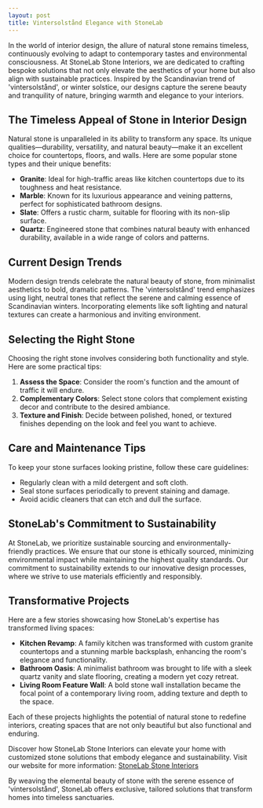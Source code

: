```yaml
---
layout: post
title: Vintersolstånd Elegance with StoneLab
---
```



In the world of interior design, the allure of natural stone remains timeless, continuously evolving to adapt to contemporary tastes and environmental consciousness. At StoneLab Stone Interiors, we are dedicated to crafting bespoke solutions that not only elevate the aesthetics of your home but also align with sustainable practices. Inspired by the Scandinavian trend of 'vintersolstånd', or winter solstice, our designs capture the serene beauty and tranquility of nature, bringing warmth and elegance to your interiors.

## The Timeless Appeal of Stone in Interior Design

Natural stone is unparalleled in its ability to transform any space. Its unique qualities—durability, versatility, and natural beauty—make it an excellent choice for countertops, floors, and walls. Here are some popular stone types and their unique benefits:

- **Granite**: Ideal for high-traffic areas like kitchen countertops due to its toughness and heat resistance.
- **Marble**: Known for its luxurious appearance and veining patterns, perfect for sophisticated bathroom designs.
- **Slate**: Offers a rustic charm, suitable for flooring with its non-slip surface.
- **Quartz**: Engineered stone that combines natural beauty with enhanced durability, available in a wide range of colors and patterns.

## Current Design Trends

Modern design trends celebrate the natural beauty of stone, from minimalist aesthetics to bold, dramatic patterns. The 'vintersolstånd' trend emphasizes using light, neutral tones that reflect the serene and calming essence of Scandinavian winters. Incorporating elements like soft lighting and natural textures can create a harmonious and inviting environment.

## Selecting the Right Stone

Choosing the right stone involves considering both functionality and style. Here are some practical tips:

1. **Assess the Space**: Consider the room's function and the amount of traffic it will endure.
2. **Complementary Colors**: Select stone colors that complement existing decor and contribute to the desired ambiance.
3. **Texture and Finish**: Decide between polished, honed, or textured finishes depending on the look and feel you want to achieve.

## Care and Maintenance Tips

To keep your stone surfaces looking pristine, follow these care guidelines:

- Regularly clean with a mild detergent and soft cloth.
- Seal stone surfaces periodically to prevent staining and damage.
- Avoid acidic cleaners that can etch and dull the surface.

## StoneLab's Commitment to Sustainability

At StoneLab, we prioritize sustainable sourcing and environmentally-friendly practices. We ensure that our stone is ethically sourced, minimizing environmental impact while maintaining the highest quality standards. Our commitment to sustainability extends to our innovative design processes, where we strive to use materials efficiently and responsibly.

## Transformative Projects

Here are a few stories showcasing how StoneLab's expertise has transformed living spaces:

- **Kitchen Revamp**: A family kitchen was transformed with custom granite countertops and a stunning marble backsplash, enhancing the room's elegance and functionality.
- **Bathroom Oasis**: A minimalist bathroom was brought to life with a sleek quartz vanity and slate flooring, creating a modern yet cozy retreat.
- **Living Room Feature Wall**: A bold stone wall installation became the focal point of a contemporary living room, adding texture and depth to the space.

Each of these projects highlights the potential of natural stone to redefine interiors, creating spaces that are not only beautiful but also functional and enduring.

Discover how StoneLab Stone Interiors can elevate your home with customized stone solutions that embody elegance and sustainability. Visit our website for more information: [StoneLab Stone Interiors](https://stonelab.se)

By weaving the elemental beauty of stone with the serene essence of 'vintersolstånd', StoneLab offers exclusive, tailored solutions that transform homes into timeless sanctuaries.